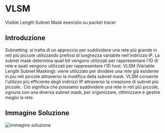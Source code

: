 # VLSM
Visible Length Subnet Mask esercizio su packet tracer
## Introduzione
Subnetting: si tratta di un approccio per suddividere una rete più grande in reti più piccole utilizzando prefissi di lunghezza variabile nell'indirizzo IP. La subnet mask determina quali bit vengono utilizzati per rappresentare l'ID di rete e quali vengono utilizzati per rappresentare l'ID host. VLSM (Variable Length Subnet Masking): viene utilizzato per dividere una rete già esistente in piu reti  piccole attraverso la modifica della subnet mask. VLSM consente l'utilizzo più efficiente degli indirizzi IP attraverso la creazione di subnet più piccole.. Ciò significa che possiamo suddividere una rete in reti più piccole, ognuna con una diversa subnet mask, per organizzare, ottimizzare e gestire meglio la rete.








## Immagine Soluzione

![immagine soluzione](https://user-images.githubusercontent.com/116788494/235459758-e5669dd1-46e4-4308-b3a8-950477ea946d.png)

